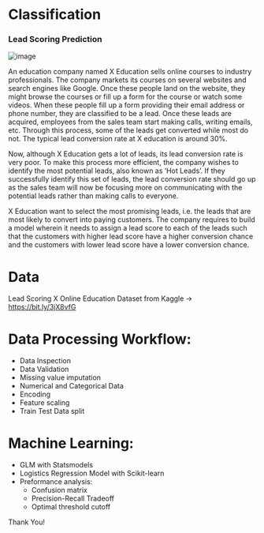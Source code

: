 # Classification

### Lead Scoring Prediction

![image](https://user-images.githubusercontent.com/23097660/132638671-48862e15-23cc-4ccf-a3a7-6072723c199f.png)

An education company named X Education sells online courses to industry professionals. The company markets its courses on several websites and search engines like Google. Once these people land on the website, they might browse the courses or fill up a form for the course or watch some videos. When these people fill up a form providing their email address or phone number, they are classified to be a lead. Once these leads are acquired, employees from the sales team start making calls, writing emails, etc. Through this process, some of the leads get converted while most do not. The typical lead conversion rate at X education is around 30%.

Now, although X Education gets a lot of leads, its lead conversion rate is very poor. To make this process more efficient, the company wishes to identify the most potential leads, also known as ‘Hot Leads’. If they successfully identify this set of leads, the lead conversion rate should go up as the sales team will now be focusing more on communicating with the potential leads rather than making calls to everyone.

X Education want to select the most promising leads, i.e. the leads that are most likely to convert into paying customers. The company requires to build a model wherein it needs to assign a lead score to each of the leads such that the customers with higher lead score have a higher conversion chance and the customers with lower lead score have a lower conversion chance.

# Data
Lead Scoring X Online Education Dataset from Kaggle ->
https://bit.ly/3jX8vfG

# Data Processing Workflow:
- Data Inspection
- Data Validation
- Missing value imputation
- Numerical and Categorical Data
- Encoding
- Feature scaling
- Train Test Data split

# Machine Learning:
- GLM with Statsmodels
- Logistics Regression Model with Scikit-learn
- Preformance analysis: 
  - Confusion matrix
  - Precision-Recall Tradeoff
  - Optimal threshold cutoff

Thank You!
